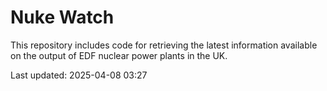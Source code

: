 # Nuke Watch

This repository includes code for retrieving the latest information available on the output of EDF nuclear power plants in the UK.

Last updated: 2025-04-08 03:27